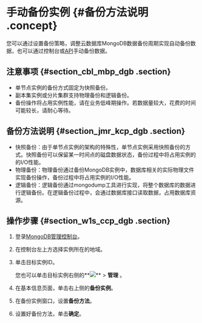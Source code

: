 # 手动备份实例 {#备份方法说明 .concept}

您可以通过设置备份策略，调整云数据库MongoDB数据备份周期实现自动备份数据，也可以通过控制台或[API](../../../../intl.zh-CN/API参考/备份与恢复/CreateBackup.md#)手动备份数据。

## 注意事项 {#section_cbl_mbp_dgb .section}

-   单节点实例的备份方式固定为快照备份。
-   副本集实例或分片集群支持物理备份和逻辑备份。
-   备份操作将占用实例性能，请在业务低峰期操作。若数据量较大，花费的时间可能较长，请耐心等待。

## 备份方法说明 {#section_jmr_kcp_dgb .section}

-   快照备份：由于单节点实例的架构的特殊性，单节点实例采用快照备份的方式。快照备份可以保留某一时间点的磁盘数据状态，备份过程中将占用实例的的I/O性能。
-   物理备份：物理备份通过备份MongoDB实例中，数据库相关的实际物理文件实现备份操作，备份过程中将占用实例的I/O性能。
-   逻辑备份：逻辑备份通过mongodump工具进行实现，将整个数据库的数据进行逻辑备份。在逻辑备份过程中，会通过数据库接口读取数据，占用数据库资源。

## 操作步骤 {#section_w1s_ccp_dgb .section}

1.  登录[MongoDB管理控制台](https://mongodb.console.aliyun.com/#/mongodb/list)。
2.  在控制台左上方选择实例所在的地域。
3.  单击目标实例ID。

    您也可以单击目标实例右侧的**![](http://static-aliyun-doc.oss-cn-hangzhou.aliyuncs.com/assets/img/6723/154502285013851_zh-CN.png)** \> **管理** 。

4.  在基本信息页面，单击右上侧的**备份实例**。
5.  在备份实例窗口，设置**备份方法**。
6.  设置好备份方法，单击**确定**。

